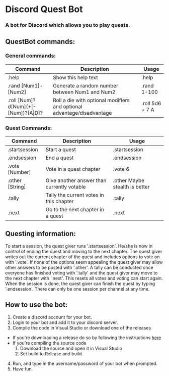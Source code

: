 # Discord Quest Bot
### A bot for Discord which allows you to play quests.

## QuestBot commands:  

### General commands: 
| Command                  | Description                      | Usage         |
| ------------------------ | -------------------------------- | ------------- |
| .help | Show this help text              | .help         |
| .rand &#91;Num1&#93;-&#91;Num2&#93; | Generate a random number between Num1 and Num2 | .rand 1-100 |
| .roll &#91;Num&#93;?d&#91;Num&#93;(+&#124;-&#91;Num&#93;)?&#91;A&#124;D&#93;? | Roll a die with optional modifiers and optional advantage/disadvantage | .roll 5d6 + 7 A | 

### Quest Commands: 
| Command                  | Description                      | Usage         |
| ------------------------ | -------------------------------- | ------------- |
| .startsession | Start a quest | .startsession |
| .endsession | End a quest | .endsession |
| .vote &#91;Number&#93; | Vote in a quest chapter | .vote 6 |
| .other &#91;String&#93; | Give another answer than currently votable | .other Maybe stealth is better | 
| .tally | Tally the current votes in this chapter | .tally |
| .next | Go to the next chapter in a quest | .next |

## Questing information: 

To start a session, the quest giver runs '.startsession'. 
He/she is now in control of ending the quest and moving to the next chapter. 
The quest giver writes out the current chapter of the quest and includes options to vote on with '.vote'. 
If none of the options seem appealing the quest giver may allow other answers to be posted with '.other'. 
A tally can be conducted once everyone has finished voting with '.tally' and the quest giver may move to the next chapter with '.next'.
This resets all votes and voting can start again. When the session is done, the quest giver can finish the quest by typing '.endsession'.
There can only be one session per channel at any time.

## How to use the bot:
1. Create a discord account for your bot.
2. Login to your bot and add it to your discord server.
3. Compile the code in Visual Studio or download one of the releases
  * If you're downloading a release do so by following the instructions [here](https://github.com/pdemian/Discord-Quest-Bot/releases/tag/1.0)
  * If you're compiling the source code
     1. Download the source and open it in Visual Studio
     2. Set build to Release and build
4. Run, and type in the username/password of your bot when prompted.
5. Have fun.